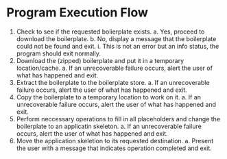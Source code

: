 # Program Execution Flow

1. Check to see if the requested bolierplate exists.
   a. Yes, proceed to download the boilerplate.
   b. No, display a message that the boilerplate could not be found and exit.
      i. This is not an error but an info status, the program should exit normally.
2. Download the (zipped) boilerplate and put it in a temporary location/cache.
   a. If an unrecoverable failure occurs, alert the user of what has happened and exit.
3. Extract the boilerplate to the boilerplate store.
   a. If an unrecoverable failure occurs, alert the user of what has happened and exit.
4. Copy the boilerplate to a temporary location to work on it.
   a. If an unrecoverable failure occurs, alert the user of what has happened and exit.
5. Perform neccessary operations to fill in all placeholders and change the boilerplate to an applicatin skeleton.
   a. If an unrecoverable failure occurs, alert the user of what has happened and exit.
6. Move the application skeletion to its requested destination.
   a. Present the user with a message that indicates operation completed and exit.
